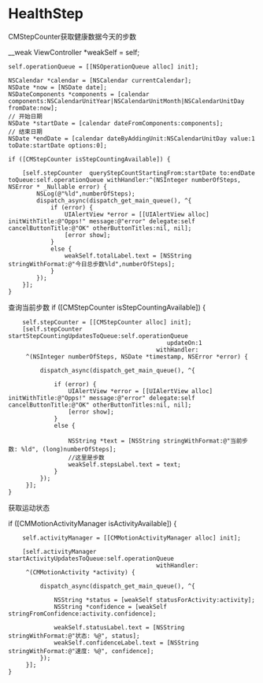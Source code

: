 # HealthStep
CMStepCounter获取健康数据今天的步数

   __weak ViewController *weakSelf = self;
   
    self.operationQueue = [[NSOperationQueue alloc] init];
    
    NSCalendar *calendar = [NSCalendar currentCalendar];
    NSDate *now = [NSDate date];
    NSDateComponents *components = [calendar components:NSCalendarUnitYear|NSCalendarUnitMonth|NSCalendarUnitDay fromDate:now];
    // 开始日期
    NSDate *startDate = [calendar dateFromComponents:components];
    // 结束日期
    NSDate *endDate = [calendar dateByAddingUnit:NSCalendarUnitDay value:1 toDate:startDate options:0];
    
    if ([CMStepCounter isStepCountingAvailable]) {

        [self.stepCounter  queryStepCountStartingFrom:startDate to:endDate toQueue:self.operationQueue withHandler:^(NSInteger numberOfSteps, NSError * _Nullable error) {
            NSLog(@"%ld",numberOfSteps);
            dispatch_async(dispatch_get_main_queue(), ^{
                if (error) {
                    UIAlertView *error = [[UIAlertView alloc] initWithTitle:@"Opps!" message:@"error" delegate:self cancelButtonTitle:@"OK" otherButtonTitles:nil, nil];
                    [error show];
                }
                else {
                    weakSelf.totalLabel.text = [NSString stringWithFormat:@"今日总步数%ld",numberOfSteps];
                }
            });
        }];
    }

查询当前步数
if ([CMStepCounter isStepCountingAvailable]) {
        
        self.stepCounter = [[CMStepCounter alloc] init];
        [self.stepCounter startStepCountingUpdatesToQueue:self.operationQueue
                                                 updateOn:1
                                              withHandler:
         ^(NSInteger numberOfSteps, NSDate *timestamp, NSError *error) {
             
             dispatch_async(dispatch_get_main_queue(), ^{
                 
                 if (error) {
                     UIAlertView *error = [[UIAlertView alloc] initWithTitle:@"Opps!" message:@"error" delegate:self cancelButtonTitle:@"OK" otherButtonTitles:nil, nil];
                     [error show];
                 }
                 else {
                     
                     NSString *text = [NSString stringWithFormat:@"当前步数: %ld", (long)numberOfSteps];
                     //这里是步数
                     weakSelf.stepsLabel.text = text;
                 }
             });
         }];
    }

获取运动状态

if ([CMMotionActivityManager isActivityAvailable]) {
        
        self.activityManager = [[CMMotionActivityManager alloc] init];
        
        [self.activityManager startActivityUpdatesToQueue:self.operationQueue
                                              withHandler:
         ^(CMMotionActivity *activity) {
             
             dispatch_async(dispatch_get_main_queue(), ^{
                 
                 NSString *status = [weakSelf statusForActivity:activity];
                 NSString *confidence = [weakSelf stringFromConfidence:activity.confidence];
                 
                 weakSelf.statusLabel.text = [NSString stringWithFormat:@"状态: %@", status];
                 weakSelf.confidenceLabel.text = [NSString stringWithFormat:@"速度: %@", confidence];
             });
         }];
    }
